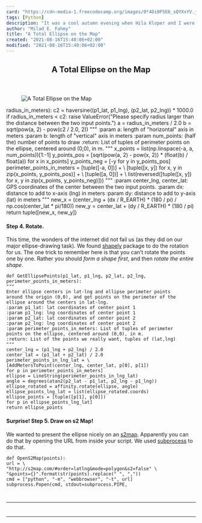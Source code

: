 ```yaml
---
card: "https://cdn-media-1.freecodecamp.org/images/0*4Di0P5E6_sQYXxYV.jpg"
tags: [Python]
description: "It was a cool autumn evening when Hila Kloper and I were thin"
author: "Milad E. Fahmy"
title: "A Total Ellipse on the Map"
created: "2021-08-16T15:40:06+02:00"
modified: "2021-08-16T15:40:06+02:00"
---
```

<div class="site-wrapper">
<main id="site-main" class="site-main outer">
<div class="inner">
<article class="post-full post tag-python tag-code tag-math tag-maps tag-algorithms ">
<header class="post-full-header">
<h1 class="post-full-title">A Total Ellipse on the Map</h1>
</header>
<figure class="post-full-image">
<picture>
<source media="(max-width: 700px)" sizes="1px" srcset="data:image/gif;base64,R0lGODlhAQABAIAAAAAAAP///yH5BAEAAAAALAAAAAABAAEAAAIBRAA7 1w">
<source media="(min-width: 701px)" sizes="(max-width: 800px) 400px,
(max-width: 1170px) 700px,
1400px" srcset="https://cdn-media-1.freecodecamp.org/images/0*4Di0P5E6_sQYXxYV.jpg 300w,
https://cdn-media-1.freecodecamp.org/images/0*4Di0P5E6_sQYXxYV.jpg 600w,
https://cdn-media-1.freecodecamp.org/images/0*4Di0P5E6_sQYXxYV.jpg 1000w,
https://cdn-media-1.freecodecamp.org/images/0*4Di0P5E6_sQYXxYV.jpg 2000w">
<img onerror="this.style.display='none'" src="https://cdn-media-1.freecodecamp.org/images/0*4Di0P5E6_sQYXxYV.jpg" alt="A Total Ellipse on the Map">
</picture>
</figure>
<section class="post-full-content">
<div class="post-content">
radius_in_meters):
c2 = haversine((p1_lat, p1_lng), (p2_lat, p2_lng)) * 1000.0
if radius_in_meters &lt; c2:
raise ValueError("Please specify radius larger than the
distance between the two input points.")
a = radius_in_meters / 2.0
b = sqrt(pow(a, 2) - pow(c2 / 2.0, 2))
"""
:param a: length of "horizontal" axis in meters
:param b: length of "vertical" axis in meters
:param num_points: (half the) number of points to draw
:return: List of tuples of perimeter points on the ellipse,
centered around (0,0), in m.
"""
x_points = list(np.linspace(-a, a, num_points))[1:-1]
y_points_pos = [sqrt(pow(a, 2) - pow(x, 2)) *
(float(b) / float(a))
for x in x_points]
y_points_neg = [-y for y in y_points_pos]
perimeter_points_in_meters =
[tuple([-a, 0])] + \
[tuple([x, y]) for x, y in zip(x_points, y_points_pos)] + \
[tuple([a, 0])] + \
list(reversed([tuple([x, y])
for x, y in zip(x_points, y_points_neg)]))
"""
:param center_lng, center_lat: GPS coordinates of the center
between the two input points.
:param dx: distance to add to x-axis (lng) in meters
:param dy: distance to add to y-axis (lat) in meters
"""
new_x = (center_lng + (dx / R_EARTH) * (180 / pi) /
np.cos(center_lat * pi/180))
new_y = center_lat + (dy / R_EARTH) * (180 / pi)
return tuple([new_x, new_y])</code></pre><h4 id="step-4-rotate-">Step 4. Rotate.</h4><p>This time, the wonders of the internet did not fail us (as they did on our major ellipse-drawing task). We found <a href="https://pypi.org/project/Shapely/" rel="noopener">shapely</a> package to do the rotation for us. The one trick to remember here is that you can’t rotate the points one by one. Rather you should <em>form a shape first</em>, and then <em>rotate the entire shape</em>.</p><pre><code class="language-python">def GetEllipsePoints(p1_lat, p1_lng, p2_lat, p2_lng,
perimeter_points_in_meters):
"""
Enter ellipse centers in lat-lng and ellipse perimeter points
around the origin (0,0), and get points on the perimeter of the
ellipse around the centers in lat-lng.
:param p1_lat: lat coordinates of center point 1
:param p1_lng: lng coordinates of center point 1
:param p2_lat: lat coordinates of center point 2
:param p2_lng: lng coordinates of center point 2
:param perimeter_points_in_meters: List of tuples of perimeter
points on the ellipse, centered around (0,0), in m.
:return: List of the points we really want, tuples of (lat,lng)
"""
center_lng = (p1_lng + p2_lng) / 2.0
center_lat = (p1_lat + p2_lat) / 2.0
perimeter_points_in_lng_lat = \
[AddMetersToPoint(center_lng, center_lat, p[0], p[1])
for p in perimeter_points_in_meters]
ellipse = LineString(perimeter_points_in_lng_lat)
angle = degrees(atan2(p2_lat - p1_lat, p2_lng - p1_lng))
ellipse_rotated = affinity.rotate(ellipse, angle)
ellipse_points_lng_lat = list(ellipse_rotated.coords)
ellipse_points = [tuple([p[1], p[0]])
for p in ellipse_points_lng_lat]
return ellipse_points</code></pre><h4 id="surprise-step-5-draw-on-s2-map-">Surprise! Step 5. Draw on s2 Map!</h4><p>We wanted to present the ellipse nicely on an <a href="http://s2map.com" rel="noopener">s2map</a>. Apparently you can do that by opening the URL from inside your script. We used <a href="https://docs.python.org/2/library/subprocess.html" rel="noopener">subprocess</a> to do that.</p><pre><code class="language-python">def OpenS2Map(points):
url = \
"http://s2map.com/#order=latlng&amp;mode=polygon&amp;s2=false" \
"&amp;points={}".format(str(points).replace(" ", ","))
cmd = ["python", "-m", "webbrowser", "-t", url]
subprocess.Popen(cmd, stdout=subprocess.PIPE,
</div>
<hr>
<hr>
</section>
</article>
</div>
</main>
</div>
<!-- Google Tag Manager (noscript) -->
<!-- End Google Tag Manager (noscript) -->
